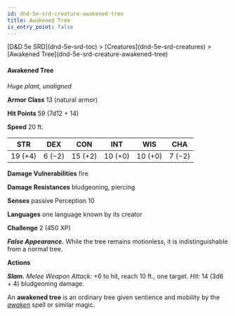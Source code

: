 ```yaml
---
id: dnd-5e-srd-creature-awakened-tree
title: Awakened Tree
is_entry_point: false
---
```


<breadcrumb>
[D&D 5e SRD](dnd-5e-srd-toc) >  [Creatures](dnd-5e-srd-creatures) > [Awakened Tree](dnd-5e-srd-creature-awakened-tree)
</breadcrumb>

#### Awakened Tree

*Huge plant, unaligned*

**Armor Class** 13 (natural armor)

**Hit Points** 59 (7d12 + 14)

**Speed** 20 ft.

| STR     | DEX    | CON     | INT     | WIS     | CHA    |
|---------|--------|---------|---------|---------|--------|
| 19 (+4) | 6 (−2) | 15 (+2) | 10 (+0) | 10 (+0) | 7 (−2) |

**Damage Vulnerabilities** fire

**Damage Resistances** bludgeoning, piercing

**Senses** passive Perception 10

**Languages** one language known by its creator

**Challenge** 2 (450 XP)

***False Appearance.*** While the tree remains motionless, it is indistinguishable from a normal tree.

**Actions**

***Slam.*** *Melee Weapon Attack:* +6 to hit, reach 10 ft., one target. *Hit:* 14 (3d6 + 4) bludgeoning damage.

An **awakened tree** is an ordinary tree given sentience and mobility by the [*awaken*](dnd-5e-srd-spell-awaken) spell or similar magic.

